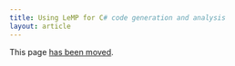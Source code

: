 ```yaml
---
title: Using LeMP for C# code generation and analysis
layout: article
---
```


This page [has been moved](/lemp/lemp-code-gen-and-analysis.html).